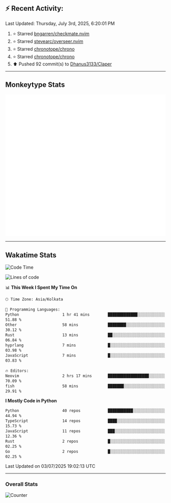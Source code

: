 ## :zap: Recent Activity:
<!--RECENT_ACTIVITY:last_update-->
Last Updated: Thursday, July 3rd, 2025, 6:20:01 PM
<!--RECENT_ACTIVITY:last_update_end-->
<!--RECENT_ACTIVITY:start-->
1. ⭐ Starred [bngarren/checkmate.nvim](https://github.com/bngarren/checkmate.nvim)<br>
2. ⭐ Starred [stevearc/overseer.nvim](https://github.com/stevearc/overseer.nvim)<br>
3. ⭐ Starred [chronotope/chrono](https://github.com/chronotope/chrono)<br>
4. ⭐ Starred [chronotope/chrono](https://github.com/chronotope/chrono)<br>
5. ⬆️ Pushed 92 commit(s) to [Dhanus3133/Claper](https://github.com/Dhanus3133/Claper)<br>
<!--RECENT_ACTIVITY:end-->

---

## Monkeytype Stats
<a href="https://monkeytype.com/profile/dhanus">
  <img src="https://raw.githubusercontent.com/Dhanus3133/Dhanus3133/monkeytype/monkeytype-lb.svg" alt="Monkeytype Profile" />
</a>

---

## Wakatime Stats
<!--START_SECTION:waka-->
![Code Time](http://img.shields.io/badge/Code%20Time-2%2C775%20hrs%2054%20mins-blue)

![Lines of code](https://img.shields.io/badge/From%20Hello%20World%20I%27ve%20Written-4.8%20million%20lines%20of%20code-blue)

📊 **This Week I Spent My Time On** 

```text
🕑︎ Time Zone: Asia/Kolkata

💬 Programming Languages: 
Python                   1 hr 41 mins        █████████████░░░░░░░░░░░░   51.88 % 
Other                    58 mins             ████████░░░░░░░░░░░░░░░░░   30.12 % 
Rust                     13 mins             ██░░░░░░░░░░░░░░░░░░░░░░░   06.84 % 
hyprlang                 7 mins              █░░░░░░░░░░░░░░░░░░░░░░░░   03.98 % 
JavaScript               7 mins              █░░░░░░░░░░░░░░░░░░░░░░░░   03.83 % 

🔥 Editors: 
Neovim                   2 hrs 17 mins       ██████████████████░░░░░░░   70.09 % 
fish                     58 mins             ███████░░░░░░░░░░░░░░░░░░   29.91 % 
```

**I Mostly Code in Python** 

```text
Python                   40 repos            ███████████░░░░░░░░░░░░░░   44.94 % 
TypeScript               14 repos            ████░░░░░░░░░░░░░░░░░░░░░   15.73 % 
JavaScript               11 repos            ███░░░░░░░░░░░░░░░░░░░░░░   12.36 % 
Rust                     2 repos             █░░░░░░░░░░░░░░░░░░░░░░░░   02.25 % 
Go                       2 repos             █░░░░░░░░░░░░░░░░░░░░░░░░   02.25 % 
```




 Last Updated on 03/07/2025 19:02:13 UTC
<!--END_SECTION:waka-->
---

### Overall Stats

<img src="https://moe-counter.glitch.me/get/@Dhanus3133?theme=asoul" alt="Counter" />
